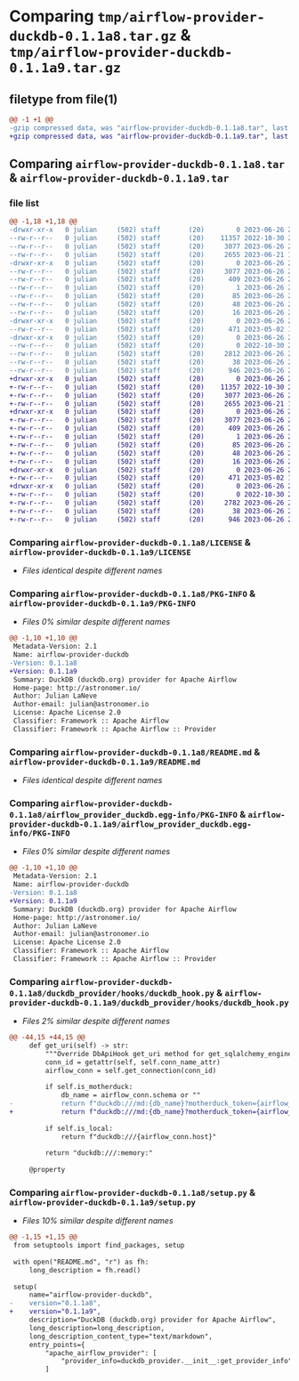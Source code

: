 # Comparing `tmp/airflow-provider-duckdb-0.1.1a8.tar.gz` & `tmp/airflow-provider-duckdb-0.1.1a9.tar.gz`

## filetype from file(1)

```diff
@@ -1 +1 @@
-gzip compressed data, was "airflow-provider-duckdb-0.1.1a8.tar", last modified: Mon Jun 26 20:22:49 2023, max compression
+gzip compressed data, was "airflow-provider-duckdb-0.1.1a9.tar", last modified: Mon Jun 26 20:30:58 2023, max compression
```

## Comparing `airflow-provider-duckdb-0.1.1a8.tar` & `airflow-provider-duckdb-0.1.1a9.tar`

### file list

```diff
@@ -1,18 +1,18 @@
-drwxr-xr-x   0 julian     (502) staff       (20)        0 2023-06-26 20:22:49.533606 airflow-provider-duckdb-0.1.1a8/
--rw-r--r--   0 julian     (502) staff       (20)    11357 2022-10-30 21:15:10.000000 airflow-provider-duckdb-0.1.1a8/LICENSE
--rw-r--r--   0 julian     (502) staff       (20)     3077 2023-06-26 20:22:49.533405 airflow-provider-duckdb-0.1.1a8/PKG-INFO
--rw-r--r--   0 julian     (502) staff       (20)     2655 2023-06-21 17:25:11.000000 airflow-provider-duckdb-0.1.1a8/README.md
-drwxr-xr-x   0 julian     (502) staff       (20)        0 2023-06-26 20:22:49.532141 airflow-provider-duckdb-0.1.1a8/airflow_provider_duckdb.egg-info/
--rw-r--r--   0 julian     (502) staff       (20)     3077 2023-06-26 20:22:49.000000 airflow-provider-duckdb-0.1.1a8/airflow_provider_duckdb.egg-info/PKG-INFO
--rw-r--r--   0 julian     (502) staff       (20)      409 2023-06-26 20:22:49.000000 airflow-provider-duckdb-0.1.1a8/airflow_provider_duckdb.egg-info/SOURCES.txt
--rw-r--r--   0 julian     (502) staff       (20)        1 2023-06-26 20:22:49.000000 airflow-provider-duckdb-0.1.1a8/airflow_provider_duckdb.egg-info/dependency_links.txt
--rw-r--r--   0 julian     (502) staff       (20)       85 2023-06-26 20:22:49.000000 airflow-provider-duckdb-0.1.1a8/airflow_provider_duckdb.egg-info/entry_points.txt
--rw-r--r--   0 julian     (502) staff       (20)       48 2023-06-26 20:22:49.000000 airflow-provider-duckdb-0.1.1a8/airflow_provider_duckdb.egg-info/requires.txt
--rw-r--r--   0 julian     (502) staff       (20)       16 2023-06-26 20:22:49.000000 airflow-provider-duckdb-0.1.1a8/airflow_provider_duckdb.egg-info/top_level.txt
-drwxr-xr-x   0 julian     (502) staff       (20)        0 2023-06-26 20:22:49.532309 airflow-provider-duckdb-0.1.1a8/duckdb_provider/
--rw-r--r--   0 julian     (502) staff       (20)      471 2023-05-02 14:52:15.000000 airflow-provider-duckdb-0.1.1a8/duckdb_provider/__init__.py
-drwxr-xr-x   0 julian     (502) staff       (20)        0 2023-06-26 20:22:49.533031 airflow-provider-duckdb-0.1.1a8/duckdb_provider/hooks/
--rw-r--r--   0 julian     (502) staff       (20)        0 2022-10-30 21:28:31.000000 airflow-provider-duckdb-0.1.1a8/duckdb_provider/hooks/__init__.py
--rw-r--r--   0 julian     (502) staff       (20)     2812 2023-06-26 20:22:32.000000 airflow-provider-duckdb-0.1.1a8/duckdb_provider/hooks/duckdb_hook.py
--rw-r--r--   0 julian     (502) staff       (20)       38 2023-06-26 20:22:49.533655 airflow-provider-duckdb-0.1.1a8/setup.cfg
--rw-r--r--   0 julian     (502) staff       (20)      946 2023-06-26 20:22:03.000000 airflow-provider-duckdb-0.1.1a8/setup.py
+drwxr-xr-x   0 julian     (502) staff       (20)        0 2023-06-26 20:30:58.099434 airflow-provider-duckdb-0.1.1a9/
+-rw-r--r--   0 julian     (502) staff       (20)    11357 2022-10-30 21:15:10.000000 airflow-provider-duckdb-0.1.1a9/LICENSE
+-rw-r--r--   0 julian     (502) staff       (20)     3077 2023-06-26 20:30:58.099232 airflow-provider-duckdb-0.1.1a9/PKG-INFO
+-rw-r--r--   0 julian     (502) staff       (20)     2655 2023-06-21 17:25:11.000000 airflow-provider-duckdb-0.1.1a9/README.md
+drwxr-xr-x   0 julian     (502) staff       (20)        0 2023-06-26 20:30:58.098394 airflow-provider-duckdb-0.1.1a9/airflow_provider_duckdb.egg-info/
+-rw-r--r--   0 julian     (502) staff       (20)     3077 2023-06-26 20:30:58.000000 airflow-provider-duckdb-0.1.1a9/airflow_provider_duckdb.egg-info/PKG-INFO
+-rw-r--r--   0 julian     (502) staff       (20)      409 2023-06-26 20:30:58.000000 airflow-provider-duckdb-0.1.1a9/airflow_provider_duckdb.egg-info/SOURCES.txt
+-rw-r--r--   0 julian     (502) staff       (20)        1 2023-06-26 20:30:58.000000 airflow-provider-duckdb-0.1.1a9/airflow_provider_duckdb.egg-info/dependency_links.txt
+-rw-r--r--   0 julian     (502) staff       (20)       85 2023-06-26 20:30:58.000000 airflow-provider-duckdb-0.1.1a9/airflow_provider_duckdb.egg-info/entry_points.txt
+-rw-r--r--   0 julian     (502) staff       (20)       48 2023-06-26 20:30:58.000000 airflow-provider-duckdb-0.1.1a9/airflow_provider_duckdb.egg-info/requires.txt
+-rw-r--r--   0 julian     (502) staff       (20)       16 2023-06-26 20:30:58.000000 airflow-provider-duckdb-0.1.1a9/airflow_provider_duckdb.egg-info/top_level.txt
+drwxr-xr-x   0 julian     (502) staff       (20)        0 2023-06-26 20:30:58.098577 airflow-provider-duckdb-0.1.1a9/duckdb_provider/
+-rw-r--r--   0 julian     (502) staff       (20)      471 2023-05-02 14:52:15.000000 airflow-provider-duckdb-0.1.1a9/duckdb_provider/__init__.py
+drwxr-xr-x   0 julian     (502) staff       (20)        0 2023-06-26 20:30:58.099005 airflow-provider-duckdb-0.1.1a9/duckdb_provider/hooks/
+-rw-r--r--   0 julian     (502) staff       (20)        0 2022-10-30 21:28:31.000000 airflow-provider-duckdb-0.1.1a9/duckdb_provider/hooks/__init__.py
+-rw-r--r--   0 julian     (502) staff       (20)     2782 2023-06-26 20:30:48.000000 airflow-provider-duckdb-0.1.1a9/duckdb_provider/hooks/duckdb_hook.py
+-rw-r--r--   0 julian     (502) staff       (20)       38 2023-06-26 20:30:58.099485 airflow-provider-duckdb-0.1.1a9/setup.cfg
+-rw-r--r--   0 julian     (502) staff       (20)      946 2023-06-26 20:30:51.000000 airflow-provider-duckdb-0.1.1a9/setup.py
```

### Comparing `airflow-provider-duckdb-0.1.1a8/LICENSE` & `airflow-provider-duckdb-0.1.1a9/LICENSE`

 * *Files identical despite different names*

### Comparing `airflow-provider-duckdb-0.1.1a8/PKG-INFO` & `airflow-provider-duckdb-0.1.1a9/PKG-INFO`

 * *Files 0% similar despite different names*

```diff
@@ -1,10 +1,10 @@
 Metadata-Version: 2.1
 Name: airflow-provider-duckdb
-Version: 0.1.1a8
+Version: 0.1.1a9
 Summary: DuckDB (duckdb.org) provider for Apache Airflow
 Home-page: http://astronomer.io/
 Author: Julian LaNeve
 Author-email: julian@astronomer.io
 License: Apache License 2.0
 Classifier: Framework :: Apache Airflow
 Classifier: Framework :: Apache Airflow :: Provider
```

### Comparing `airflow-provider-duckdb-0.1.1a8/README.md` & `airflow-provider-duckdb-0.1.1a9/README.md`

 * *Files identical despite different names*

### Comparing `airflow-provider-duckdb-0.1.1a8/airflow_provider_duckdb.egg-info/PKG-INFO` & `airflow-provider-duckdb-0.1.1a9/airflow_provider_duckdb.egg-info/PKG-INFO`

 * *Files 0% similar despite different names*

```diff
@@ -1,10 +1,10 @@
 Metadata-Version: 2.1
 Name: airflow-provider-duckdb
-Version: 0.1.1a8
+Version: 0.1.1a9
 Summary: DuckDB (duckdb.org) provider for Apache Airflow
 Home-page: http://astronomer.io/
 Author: Julian LaNeve
 Author-email: julian@astronomer.io
 License: Apache License 2.0
 Classifier: Framework :: Apache Airflow
 Classifier: Framework :: Apache Airflow :: Provider
```

### Comparing `airflow-provider-duckdb-0.1.1a8/duckdb_provider/hooks/duckdb_hook.py` & `airflow-provider-duckdb-0.1.1a9/duckdb_provider/hooks/duckdb_hook.py`

 * *Files 2% similar despite different names*

```diff
@@ -44,15 +44,15 @@
     def get_uri(self) -> str:
         """Override DbApiHook get_uri method for get_sqlalchemy_engine()"""
         conn_id = getattr(self, self.conn_name_attr)
         airflow_conn = self.get_connection(conn_id)
 
         if self.is_motherduck:
             db_name = airflow_conn.schema or ""
-            return f"duckdb:///md:{db_name}?motherduck_token={airflow_conn.password}&token={airflow_conn.password}"
+            return f"duckdb:///md:{db_name}?motherduck_token={airflow_conn.password}"
 
         if self.is_local:
             return f"duckdb:///{airflow_conn.host}"
 
         return "duckdb:///:memory:"
 
     @property
```

### Comparing `airflow-provider-duckdb-0.1.1a8/setup.py` & `airflow-provider-duckdb-0.1.1a9/setup.py`

 * *Files 10% similar despite different names*

```diff
@@ -1,15 +1,15 @@
 from setuptools import find_packages, setup
 
 with open("README.md", "r") as fh:
     long_description = fh.read()
 
 setup(
     name="airflow-provider-duckdb",
-    version="0.1.1a8",
+    version="0.1.1a9",
     description="DuckDB (duckdb.org) provider for Apache Airflow",
     long_description=long_description,
     long_description_content_type="text/markdown",
     entry_points={
         "apache_airflow_provider": [
             "provider_info=duckdb_provider.__init__:get_provider_info"
         ]
```

